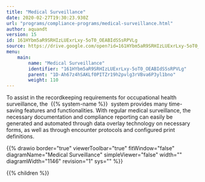 ```yaml
---
title: "Medical Surveillance"
date: 2020-02-27T19:30:23.930Z
url: "programs/compliance-programs/medical-surveillance.html"
author: aquandt
version: 15
id: 161HYbm5aR9SRHIzLUExrLxy-5oT0_OEABIdSSsRPVLg
source: https://drive.google.com/open?id=161HYbm5aR9SRHIzLUExrLxy-5oT0_OEABIdSSsRPVLg
menu:
    main:
        name: "Medical Surveillance"
        identifier: "161HYbm5aR9SRHIzLUExrLxy-5oT0_OEABIdSSsRPVLg"
        parent: "1D-Ah67z4hSAKLf0PITZr19h2pvlg3rVBva6P3yl1bno"
        weight: 110
---
```









To assist in the recordkeeping requirements for occupational health surveillance, the  {{% system-name %}}  system provides many time-saving features and functionalities. With regular medical surveillance, the necessary documentation and compliance reporting can easily be generated and automated through data overlay technology on necessary forms, as well as through encounter protocols and configured print definitions.

{{% drawio border="true" viewerToolbar="true" fitWindow="false" diagramName="Medical Surveillance" simpleViewer="false" width="" diagramWidth="1146" revision="1" sys="" %}}

{{% children %}}

